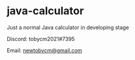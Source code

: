 # java-calculator
Just a normal Java calculator in developing stage

Discord: tobycm2021#7395

Email: newtobycm@gmail.com
